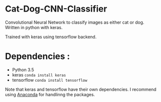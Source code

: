 # Cat-Dog-CNN-Classifier
Convolutional Neural Network to classify images as either cat or dog. Written in python with keras.

Trained with keras using tensorflow backend.
# Dependencies :
- Python 3.5
- keras `conda install keras`
- tensorflow `conda install tensorflow`

Note that keras and tensorflow have their own dependencies. I recommend using [Anaconda](https://www.anaconda.com/) for handlinng the packages.
